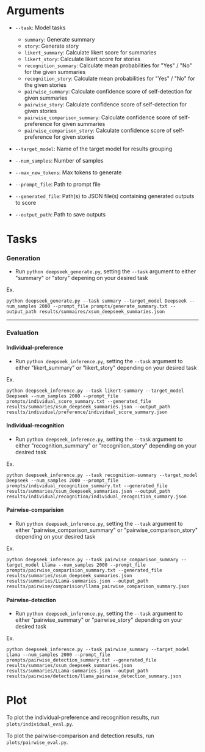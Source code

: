 # Arguments
* `--task`: Model tasks

    * `summary`: Generate summary
    * `story`: Generate story
    * `likert_summary`: Calculate likert score for summaries
    * `likert_story`: Calculate likert score for stories
    * `recognition_summary`: Calculate mean probabilities for "Yes" / "No" for the given summaries
    * `recognition_story`: Calculate mean probabilities for "Yes" / "No" for the given stories
    * `pairwise_summary`: Calculate confidence score of self-detection for given summaries 
    * `pairwise_story`: Calculate confidence score of self-detection for given stories
    * `pairwise_comparison_summary`: Calculate confidence score of self-preference for given summaries
    * `pairwise_comparison_story`: Calculate confidence score of self-preference for given stories
* `--target_model`: Name of the target model for results grouping
* `--num_samples`: Number of samples
* `--max_new_tokens`: Max tokens to generate
* `--prompt_file`: Path to prompt file
* `--generated_file`: Path(s) to JSON file(s) containing generated outputs to score
* `--output_path`: Path to save outputs


<h1>Tasks</h1>
<h3>Generation</h3>

- Run `python deepseek_generate.py`, setting the `--task` argument to either "summary" or "story" depening on your desired task 

Ex.

```
python deepseek_generate.py --task summary --target_model Deepseek --num_samples 2000 --prompt_file prompts/generate_summary.txt --output_path results/summaires/xsum_deepseek_summaries.json
```
***

<h3>Evaluation</h3>
<h4>Individual-preference</h4>

- Run `python deepseek_inference.py`, setting the `--task` argument to either "likert_summary" or "likert_story" depending on your desired task

Ex.

```
python deepseek_inference.py --task likert-summary --target_model Deepseek --num_samples 2000 --prompt_file prompts/individual_score_summary.txt --generated_file results/summaries/xsum_deepseek_summaries.json --output_path results/individual/preference/individual_score_summary.json
```
<h4>Individual-recognition</h4>

- Run `python deepseek_inference.py`, setting the `--task` argument to either "recognition_summary" or "recognition_story" depending on your desired task

Ex.
```
python deepseek_inference.py --task recognition-summary --target_model Deepseek --num_samples 2000 --prompt_file prompts/individual_recognition_summary.txt --generated_file results/summaries/xsum_deepseek_summaries.json --output_path results/individual/recognition/individual_recognition_summary.json
```
<h4>Pairwise-comparision</h4>

- Run `python deepseek_inference.py`, setting the `--task` argument to either "pairwise_comparison_summary" or "pairwise_comparison_story" depending on your desired task

Ex.
```
python deepseek_inference.py --task pairwise_comparison_summary --target_model Llama --num_samples 2000 --prompt_file prompts/pairwise_comparision_summary.txt --generated_file results/summaries/xsum_deepseek_summaries.json results/summaries/LLama-summaries.json --output_path results/pairwise/comparision/llama_pairwise_comparison_summary.json
```
<h4>Pairwise-detection</h4>

- Run `python deepseek_inference.py`, setting the `--task` argument to either "pairwise_summary" or "pairwise_story" depending on your desired task

Ex.
```
python deepseek_inference.py --task pairwise_summary --target_model Llama --num_samples 2000 --prompt_file prompts/pairwise_detection_summary.txt --generated_file results/summaries/xsum_deepseek_summaries.json results/summaries/LLama-summaries.json --output_path results/pairwise/detection/llama_pairwise_detection_summary.json
```

# Plot
To plot the individual-preference and recognition results, run `plots/individual_eval.py`.


To plot the pairwise-comparison and detection results, run `plots/pairwise_eval.py`.
